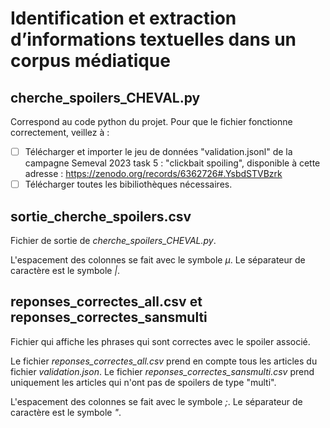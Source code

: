# Identification et extraction d’informations textuelles dans un corpus médiatique
## cherche_spoilers_CHEVAL.py
Correspond au code python du projet.
Pour que le fichier fonctionne correctement, veillez à :
- [ ] Télécharger et importer le jeu de données "validation.jsonl" de la campagne Semeval 2023 task 5 : "clickbait spoiling", disponible à cette adresse :  https://zenodo.org/records/6362726#.YsbdSTVBzrk
- [ ] Télécharger toutes les bibiliothèques nécessaires.

## sortie_cherche_spoilers.csv
Fichier de sortie de *cherche_spoilers_CHEVAL.py*.

L'espacement des colonnes se fait avec le symbole *µ*.
Le séparateur de caractère est le symbole *|*.

## reponses_correctes_all.csv et reponses_correctes_sansmulti
Fichier qui affiche les phrases qui sont correctes avec le spoiler associé.

Le fichier *reponses_correctes_all.csv* prend en compte tous les articles du fichier *validation.json*.
Le fichier *reponses_correctes_sansmulti.csv* prend uniquement les articles qui n'ont pas de spoilers de type "multi".

L'espacement des colonnes se fait avec le symbole *;*. 
Le séparateur de caractère est le symbole *"*.

